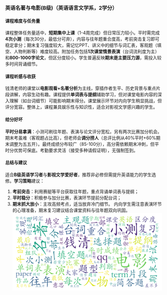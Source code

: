 ### 英语名著与电影(B级)（英语语言文学系，2学分）

#### 课程难度与任务量  
课程整体任务量适中，**短期集中上课**（1-4周完成）但日常压力较小。平时需完成**4次小测**（每次30分，最低分可弃），内容与往年题重合度高，考前突击复习即可稳定拿分；期末复习强度较大，需记忆PPT、讲义中的细节与词汇表，客观题（填空、人物判断等）难度较高。附加任务包括**1次课堂情景表演**（台词流利度为主）和**800-1000字论文**，但区分度较小。学生普遍反映**期末是主要压力源**，需投入较多时间背诵细节。

#### 课程听感与收获  
钱清老师的课堂以**电影观看+名著分析**为主线，穿插作者生平、历史背景与重点片段讲解，内容生动有趣。课程提供**单词表与提纲**辅助学习，但对课堂电影内容的深入理解（如台词细节）可能影响期末得分。课堂展示环节对内向学生稍显挑战，但评分宽容。整体上，课程兼具娱乐性与知识性，适合对影视文学感兴趣的学生。

#### 给分好坏  
**平时分易拿满**：小测可刷往年题、表演与论文评分宽松，另有两次比赛加分机会。期末考虽难（客观题占比高），但老师会**调分捞人**（总评比例从40%平时+60%期末调整为五五开）。最终成绩分布较广（85-100分），高分需依赖期末冲刺，但平时分优势可保底。考勤要求灵活（接受多种请假证明），无强制签到。

#### 总结与建议  
适合**B级英语学习者**与**影视文学爱好者**，推荐非必修但需提升英语能力的学生选修。**学习策略**建议：
1. **考前突击**：利用赛艇等平台获取往年题，重点背诵单词表与提纲；
2. **平时稳分**：积极参与加分比赛，表演环节提前分配台词；
3. **期末抓大放小**：主攻高频考点，适当放弃冷门细节。
内向学生需注意表演环节的心理准备，期末复习建议结合课堂资料与往年题双向巩固。
![wordcloud](wordcloud.png)